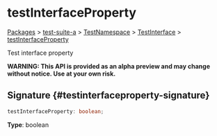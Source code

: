 # testInterfaceProperty

[Packages](/) \> [test-suite-a](/test-suite-a/) \> [TestNamespace](/test-suite-a/testnamespace-namespace/) \> [TestInterface](/test-suite-a/testnamespace-namespace/testinterface-interface/) \> [testInterfaceProperty](/test-suite-a/testnamespace-namespace/testinterface-interface/testinterfaceproperty-propertysignature)

Test interface property

**WARNING: This API is provided as an alpha preview and may change without notice. Use at your own risk.**

## Signature {#testinterfaceproperty-signature}

```typescript
testInterfaceProperty: boolean;
```

**Type**: boolean
